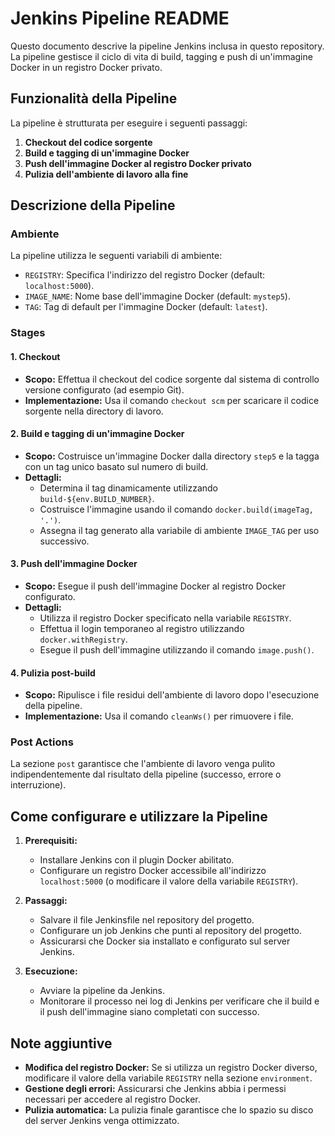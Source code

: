 # Jenkins Pipeline README

Questo documento descrive la pipeline Jenkins inclusa in questo repository. La pipeline gestisce il ciclo di vita di build, tagging e push di un'immagine Docker in un registro Docker privato.

## Funzionalità della Pipeline

La pipeline è strutturata per eseguire i seguenti passaggi:

1. **Checkout del codice sorgente**
2. **Build e tagging di un'immagine Docker**
3. **Push dell'immagine Docker al registro Docker privato**
4. **Pulizia dell'ambiente di lavoro alla fine**

## Descrizione della Pipeline

### Ambiente

La pipeline utilizza le seguenti variabili di ambiente:

- `REGISTRY`: Specifica l'indirizzo del registro Docker (default: `localhost:5000`).
- `IMAGE_NAME`: Nome base dell'immagine Docker (default: `mystep5`).
- `TAG`: Tag di default per l'immagine Docker (default: `latest`).

### Stages

#### 1. Checkout

- **Scopo:** Effettua il checkout del codice sorgente dal sistema di controllo versione configurato (ad esempio Git).
- **Implementazione:** Usa il comando `checkout scm` per scaricare il codice sorgente nella directory di lavoro.

#### 2. Build e tagging di un'immagine Docker

- **Scopo:** Costruisce un'immagine Docker dalla directory `step5` e la tagga con un tag unico basato sul numero di build.
- **Dettagli:**
  - Determina il tag dinamicamente utilizzando `build-${env.BUILD_NUMBER}`.
  - Costruisce l'immagine usando il comando `docker.build(imageTag, '.')`.
  - Assegna il tag generato alla variabile di ambiente `IMAGE_TAG` per uso successivo.

#### 3. Push dell'immagine Docker

- **Scopo:** Esegue il push dell'immagine Docker al registro Docker configurato.
- **Dettagli:**
  - Utilizza il registro Docker specificato nella variabile `REGISTRY`.
  - Effettua il login temporaneo al registro utilizzando `docker.withRegistry`.
  - Esegue il push dell'immagine utilizzando il comando `image.push()`.

#### 4. Pulizia post-build

- **Scopo:** Ripulisce i file residui dell'ambiente di lavoro dopo l'esecuzione della pipeline.
- **Implementazione:** Usa il comando `cleanWs()` per rimuovere i file.

### Post Actions

La sezione `post` garantisce che l'ambiente di lavoro venga pulito indipendentemente dal risultato della pipeline (successo, errore o interruzione).

## Come configurare e utilizzare la Pipeline

1. **Prerequisiti:**
   - Installare Jenkins con il plugin Docker abilitato.
   - Configurare un registro Docker accessibile all'indirizzo `localhost:5000` (o modificare il valore della variabile `REGISTRY`).

2. **Passaggi:**
   - Salvare il file Jenkinsfile nel repository del progetto.
   - Configurare un job Jenkins che punti al repository del progetto.
   - Assicurarsi che Docker sia installato e configurato sul server Jenkins.

3. **Esecuzione:**
   - Avviare la pipeline da Jenkins.
   - Monitorare il processo nei log di Jenkins per verificare che il build e il push dell'immagine siano completati con successo.

## Note aggiuntive

- **Modifica del registro Docker:** Se si utilizza un registro Docker diverso, modificare il valore della variabile `REGISTRY` nella sezione `environment`.
- **Gestione degli errori:** Assicurarsi che Jenkins abbia i permessi necessari per accedere al registro Docker.
- **Pulizia automatica:** La pulizia finale garantisce che lo spazio su disco del server Jenkins venga ottimizzato.

